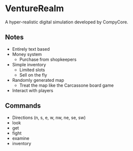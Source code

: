 # VentureRealm
A hyper-realistic digital simulation developed by CompyCore.

## Notes
- Entirely text based
- Money system
	- Purchase from shopkeepers
- Simple inventory
	- Limited slots
	- Sell on the fly
- Randomly generated map
	- Treat the map like the Carcassone board game
- Interact with players

## Commands
- Directions (n, s, e, w, nw, ne, se, sw)
- look
- get
- fight
- examine
- inventory
